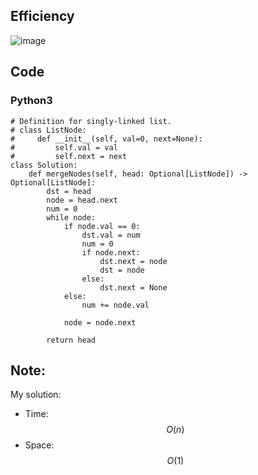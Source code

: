 ## Efficiency
![image](https://github.com/KCP17/LeetCode-Solutions/assets/148914885/d6c2ed71-3cb9-4d30-a955-89fe92ed8a62)

## Code
### Python3
```python3 []
# Definition for singly-linked list.
# class ListNode:
#     def __init__(self, val=0, next=None):
#         self.val = val
#         self.next = next
class Solution:
    def mergeNodes(self, head: Optional[ListNode]) -> Optional[ListNode]:
        dst = head
        node = head.next
        num = 0
        while node:
            if node.val == 0:
                dst.val = num
                num = 0
                if node.next:
                    dst.next = node
                    dst = node
                else:
                    dst.next = None
            else:
                num += node.val

            node = node.next
        
        return head
```

## Note:
My solution:
- Time: $$O(n)$$
- Space: $$O(1)$$
